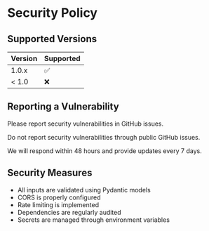 # Security Policy

## Supported Versions

| Version | Supported          |
| ------- | ------------------ |
| 1.0.x   | ✅ |
| < 1.0   | ❌ |

## Reporting a Vulnerability

Please report security vulnerabilities in GitHub issues.

Do not report security vulnerabilities through public GitHub issues.

We will respond within 48 hours and provide updates every 7 days.

## Security Measures

- All inputs are validated using Pydantic models
- CORS is properly configured
- Rate limiting is implemented
- Dependencies are regularly audited
- Secrets are managed through environment variables